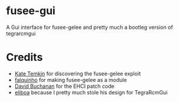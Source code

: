 # fusee-gui
A Gui interface for fusee-gelee and pretty much a bootleg version of tegrarcmgui

# Credits
* [Kate Temkin](https://twitter.com/ktemkin "Her twitter") for discovering the fusee-gelee exploit
* [falquinho](github.com/falquinho) for making fusee-gelee as a module
* [David Buchanan](gist.github.com/DavidBuchanan314 "His gist repository") for the EHCI patch code 
* [eliboa](github.com/eliboa) because I pretty much stole his design for TegraRcmGui